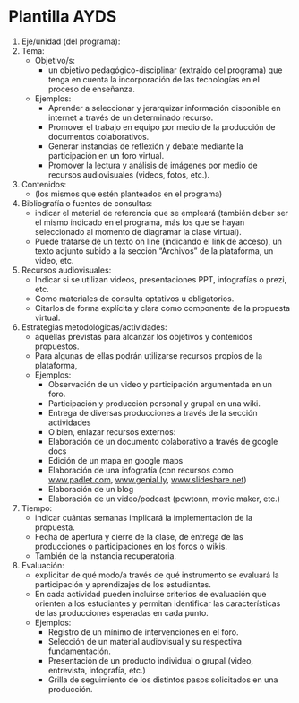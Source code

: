 # Plantilla AYDS
1. Eje/unidad (del programa): 
2. Tema: 
    * Objetivo/s: 
        * un objetivo pedagógico-disciplinar (extraído del programa) que tenga en cuenta la incorporación de las tecnologías en el proceso de enseñanza.  
    * Ejemplos: 
        * Aprender a seleccionar y jerarquizar información disponible en internet a través de un determinado recurso.
        * Promover el trabajo en equipo por medio de la producción de documentos colaborativos.
        * Generar instancias de reflexión y debate mediante la participación en un foro virtual.
        * Promover la lectura y análisis de imágenes por medio de recursos audiovisuales (videos, fotos, etc.).
3.	Contenidos: 
    * (los mismos que estén planteados en el programa)
4.	Bibliografía o fuentes de consultas: 
    * indicar el material de referencia que se empleará (también deber ser el mismo indicado en el programa, más los que se hayan seleccionado al momento de diagramar la clase virtual). 
    * Puede tratarse de un texto on line (indicando el link de acceso), un texto adjunto subido a la sección “Archivos” de la plataforma, un video, etc. 
5.	Recursos audiovisuales: 
    * Indicar si se utilizan videos, presentaciones PPT, infografías o prezi, etc. 
    * Como materiales de consulta optativos u obligatorios. 
    * Citarlos de forma explícita y clara como componente de la propuesta virtual.
6.	Estrategias metodológicas/actividades: 
    * aquellas previstas para alcanzar los objetivos y contenidos propuestos. 
    * Para algunas de ellas podrán utilizarse recursos propios de la plataforma, 
    * Ejemplos: 
        * Observación de un video y participación argumentada en un foro.
        * Participación y producción personal y grupal en una wiki.
        * Entrega de diversas producciones a través de la sección actividades
        * O bien, enlazar recursos externos:
        * Elaboración de un documento colaborativo a través de google docs
        * Edición de un mapa en google maps
        * Elaboración de una infografía (con recursos como www.padlet.com, www.genial.ly, www.slideshare.net)
        * Elaboración de un blog
        * Elaboración de un video/podcast (powtonn, movie maker, etc.)
7.	Tiempo: 
    * indicar cuántas semanas implicará la implementación de la propuesta. 
    * Fecha de apertura y cierre de la clase, de entrega de las producciones o participaciones en los foros o wikis. 
    * También de la instancia recuperatoria.
8.	Evaluación: 
    * explicitar de qué modo/a través de qué instrumento se evaluará la participación y aprendizajes de los estudiantes. 
    * En cada actividad pueden incluirse criterios de evaluación que orienten a los estudiantes y permitan identificar las características de las producciones esperadas en cada punto.
    * Ejemplos: 
        * Registro de un mínimo de intervenciones en el foro.
        * Selección de un material audiovisual y su respectiva fundamentación.
        * Presentación de un producto individual o grupal (video, entrevista, infografía, etc.)
        * Grilla de seguimiento de los distintos pasos solicitados en una producción.
